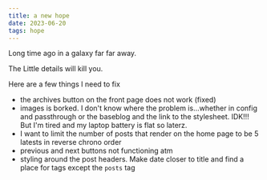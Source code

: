 ```yaml
---
title: a new hope
date: 2023-06-20
tags: hope
---
```


Long time ago in a galaxy far far away.

The Little details will kill you.

Here are a few things I need to fix

- the archives button on the front page does not work (fixed)
- images is borked. I don't know where the problem is...whether in config and passthrough or the baseblog and the link to the stylesheet. IDK!!! But I'm tired and my laptop battery is flat so laterz.
- I want to limit the number of posts that render on the home page to be 5 latests in reverse chrono order
- previous and next buttons not functioning atm
- styling around the post headers. Make date closer to title and find a place for tags except the `posts` tag



